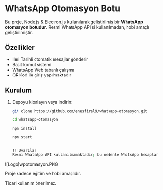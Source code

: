 # WhatsApp Otomasyon Botu

Bu proje, Node.js & Electron.js kullanılarak geliştirilmiş bir **WhatsApp otomasyon botudur**. Resmi WhatsApp API'si kullanılmadan, hobi amaçlı geliştirilmiştir.

## Özellikler

- İleri Tarihli otomatik mesajlar gönderir
- Basit komut sistemi
- WhatsApp Web tabanlı çalışma
- QR Kod ile giriş yapılmaktadır

## Kurulum

1. Depoyu klonlayın veya indirin:

   ```bash
   git clone https://github.com/enesfiral9/whatsapp-otomasyon.git

   cd whatsapp-otomasyon

   npm install

   npm start


   !!!Uyarılar
   Resmi WhatsApp API kullanılmamaktadır; bu nedenle WhatsApp hesaplarının engellenme riski vardır.
![Logo]wpotomasyon.PNG
   

Proje sadece eğitim ve hobi amaçlıdır.

Ticari kullanım önerilmez.
